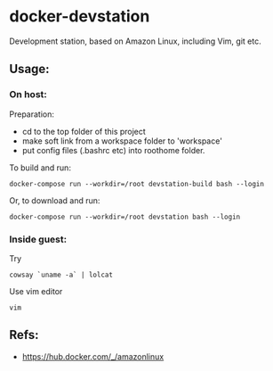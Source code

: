 # docker-devstation
Development station, based on Amazon Linux, including Vim, git etc.

## Usage:
### On host:
Preparation:
- cd to the top folder of this project
- make soft link from a workspace folder to 'workspace'
- put config files (.bashrc etc) into roothome folder.

To build and run:
~~~
docker-compose run --workdir=/root devstation-build bash --login
~~~

Or, to download and run:
~~~
docker-compose run --workdir=/root devstation bash --login
~~~

### Inside guest:
Try
~~~
cowsay `uname -a` | lolcat
~~~
Use vim editor
~~~
vim
~~~

## Refs:
- https://hub.docker.com/_/amazonlinux
